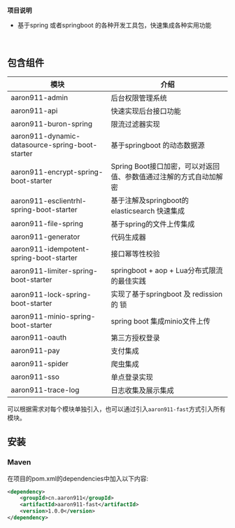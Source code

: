 **项目说明** 
- 基于spring 或者springboot 的各种开发工具包，快速集成各种实用功能
<br>




## 包含组件
 | 模块      			           |     介绍                                                                          													 |
| -------------------|---------------------------------------------------------------------------------- |
| aaron911-admin     |     后台权限管理系统                                              |
| aaron911-api       |     快速实现后台接口功能                  |
| aaron911-buron-spring       |     限流过滤器实现                                                                     |
| aaron911-dynamic-datasource-spring-boot-starter       |     基于springboot 的动态数据源                                               |
| aaron911-encrypt-spring-boot-starter       |     Spring Boot接口加密，可以对返回值、参数值通过注解的方式自动加解密                                          |
| aaron911-esclientrhl-spring-boot-starter      |     基于注解及springboot的elasticsearch 快速集成                                          |
| aaron911-file-spring          |     基于spring的文件上传集成                                     |
| aaron911-generator         |     代码生成器                                           |
| aaron911-idempotent-spring-boot-starter       |     接口幂等性校验            |
| aaron911-limiter-spring-boot-starter        |     springboot + aop + Lua分布式限流的最佳实践                                            |
| aaron911-lock-spring-boot-starter         |     实现了基于springboot 及 redission 的 锁                                                        |
| aaron911-minio-spring-boot-starter      |     spring boot 集成minio文件上传                                                     |
| aaron911-oauth     |     第三方授权登录                                        |
| aaron911-pay      |     支付集成                                                      |
| aaron911-spider       |     爬虫集成                                                                 |
| aaron911-sso     |     单点登录实现                                                                   |
| aaron911-trace-log         |     日志收集及展示集成                                                       |

可以根据需求对每个模块单独引入，也可以通过引入`aaron911-fast`方式引入所有模块。

## 安装

### Maven
在项目的pom.xml的dependencies中加入以下内容:

```xml
<dependency>
    <groupId>cn.aaron911</groupId>
	<artifactId>aaron911-fast</artifactId>
	<version>1.0.0</version>
</dependency>
```
